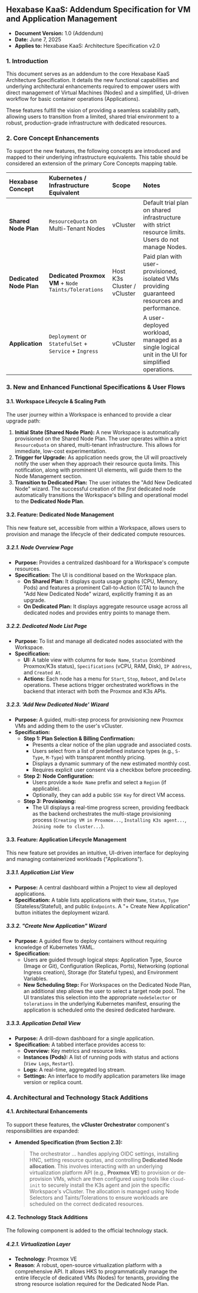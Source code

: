 ## **Hexabase KaaS: Addendum Specification for VM and Application Management**

- **Document Version:** 1.0 (Addendum)
- **Date:** June 7, 2025
- **Applies to:** Hexabase KaaS: Architecture Specification v2.0

### **1. Introduction**

This document serves as an addendum to the core Hexabase KaaS Architecture Specification. It details the new functional capabilities and underlying architectural enhancements required to empower users with direct management of Virtual Machines (Nodes) and a simplified, UI-driven workflow for basic container operations (Applications).

These features fulfill the vision of providing a seamless scalability path, allowing users to transition from a limited, shared trial environment to a robust, production-grade infrastructure with dedicated resources.

### **2. Core Concept Enhancements**

To support the new features, the following concepts are introduced and mapped to their underlying infrastructure equivalents. This table should be considered an extension of the primary Core Concepts mapping table.

| Hexabase Concept        | Kubernetes / Infrastructure Equivalent                | Scope                       | Notes                                                                                               |
| :---------------------- | :---------------------------------------------------- | :-------------------------- | :-------------------------------------------------------------------------------------------------- |
| **Shared Node Plan**    | `ResourceQuota` on Multi-Tenant Nodes                 | vCluster                    | Default trial plan on shared infrastructure with strict resource limits. Users do not manage Nodes. |
| **Dedicated Node Plan** | **Dedicated Proxmox VM** + `Node Taints/Tolerations`  | Host K3s Cluster / vCluster | Paid plan with user-provisioned, isolated VMs providing guaranteed resources and performance.       |
| **Application**         | `Deployment` or `StatefulSet` + `Service` + `Ingress` | vCluster                    | A user-deployed workload, managed as a single logical unit in the UI for simplified operations.     |

### **3. New and Enhanced Functional Specifications & User Flows**

#### 3.1. Workspace Lifecycle & Scaling Path

The user journey within a Workspace is enhanced to provide a clear upgrade path:

1.  **Initial State (Shared Node Plan):** A new Workspace is automatically provisioned on the Shared Node Plan. The user operates within a strict `ResourceQuota` on shared, multi-tenant infrastructure. This allows for immediate, low-cost experimentation.
2.  **Trigger for Upgrade:** As application needs grow, the UI will proactively notify the user when they approach their resource quota limits. This notification, along with prominent UI elements, will guide them to the Node Management section.
3.  **Transition to Dedicated Plan:** The user initiates the "Add New Dedicated Node" wizard. The successful creation of the _first_ dedicated node automatically transitions the Workspace's billing and operational model to the **Dedicated Node Plan**.

#### 3.2. Feature: Dedicated Node Management

This new feature set, accessible from within a Workspace, allows users to provision and manage the lifecycle of their dedicated compute resources.

##### 3.2.1. Node Overview Page

- **Purpose:** Provides a centralized dashboard for a Workspace's compute resources.
- **Specification:** The UI is conditional based on the Workspace plan.
  - **On Shared Plan:** It displays quota usage graphs (CPU, Memory, Pods) and features a prominent Call-to-Action (CTA) to launch the "Add New Dedicated Node" wizard, explicitly framing it as an upgrade.
  - **On Dedicated Plan:** It displays aggregate resource usage across all dedicated nodes and provides entry points to manage them.

##### 3.2.2. Dedicated Node List Page

- **Purpose:** To list and manage all dedicated nodes associated with the Workspace.
- **Specification:**
  - **UI:** A table view with columns for `Node Name`, `Status` (combined Proxmox/K3s status), `Specifications` (vCPU, RAM, Disk), `IP Address`, and `Created At`.
  - **Actions:** Each node has a menu for `Start`, `Stop`, `Reboot`, and `Delete` operations. These actions trigger orchestrated workflows in the backend that interact with both the Proxmox and K3s APIs.

##### 3.2.3. 'Add New Dedicated Node' Wizard

- **Purpose:** A guided, multi-step process for provisioning new Proxmox VMs and adding them to the user's vCluster.
- **Specification:**
  - **Step 1: Plan Selection & Billing Confirmation:**
    - Presents a clear notice of the plan upgrade and associated costs.
    - Users select from a list of predefined instance types (e.g., `S-Type`, `M-Type`) with transparent monthly pricing.
    - Displays a dynamic summary of the new estimated monthly cost.
    - Requires explicit user consent via a checkbox before proceeding.
  - **Step 2: Node Configuration:**
    - Users provide a `Node Name` prefix and select a `Region` (if applicable).
    - Optionally, they can add a public `SSH Key` for direct VM access.
  - **Step 3: Provisioning:**
    - The UI displays a real-time progress screen, providing feedback as the backend orchestrates the multi-stage provisioning process (`Creating VM in Proxmox...`, `Installing K3s agent...`, `Joining node to cluster...`).

#### 3.3. Feature: Application Lifecycle Management

This new feature set provides an intuitive, UI-driven interface for deploying and managing containerized workloads ("Applications").

##### 3.3.1. Application List View

- **Purpose:** A central dashboard within a Project to view all deployed applications.
- **Specification:** A table lists applications with their `Name`, `Status`, `Type` (Stateless/Stateful), and public `Endpoints`. A "+ Create New Application" button initiates the deployment wizard.

##### 3.3.2. "Create New Application" Wizard

- **Purpose:** A guided flow to deploy containers without requiring knowledge of Kubernetes YAML.
- **Specification:**
  - Users are guided through logical steps: Application Type, Source (Image or Git), Configuration (Replicas, Ports), Networking (optional Ingress creation), Storage (for Stateful types), and Environment Variables.
  - **New Scheduling Step:** For Workspaces on the Dedicated Node Plan, an additional step allows the user to select a target node pool. The UI translates this selection into the appropriate `nodeSelector` or `tolerations` in the underlying Kubernetes manifest, ensuring the application is scheduled onto the desired dedicated hardware.

##### 3.3.3. Application Detail View

- **Purpose:** A drill-down dashboard for a single application.
- **Specification:** A tabbed interface provides access to:
  - **Overview:** Key metrics and resource links.
  - **Instances (Pods):** A list of running pods with status and actions (`View Logs`, `Restart`).
  - **Logs:** A real-time, aggregated log stream.
  - **Settings:** An interface to modify application parameters like image version or replica count.

### **4. Architectural and Technology Stack Additions**

#### 4.1. Architectural Enhancements

To support these features, the **vCluster Orchestrator** component's responsibilities are expanded:

- **Amended Specification (from Section 2.3):**
  > The orchestrator ... handles applying OIDC settings, installing HNC, setting resource quotas, and controlling **Dedicated Node allocation**. This involves interacting with an underlying virtualization platform API (e.g., **Proxmox VE**) to provision or de-provision VMs, which are then configured using tools like `cloud-init` to securely install the K3s agent and join the specific Workspace's vCluster. The allocation is managed using Node Selectors and Taints/Tolerations to ensure workloads are scheduled on the correct dedicated resources.

#### 4.2. Technology Stack Additions

The following component is added to the official technology stack.

##### 4.2.1. Virtualization Layer

- **Technology**: Proxmox VE
- **Reason**: A robust, open-source virtualization platform with a comprehensive API. It allows HKS to programmatically manage the entire lifecycle of dedicated VMs (Nodes) for tenants, providing the strong resource isolation required for the Dedicated Node Plan.
